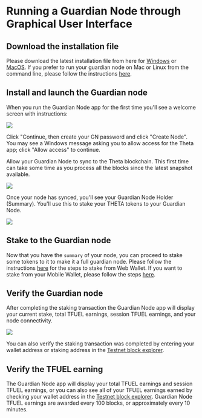 # Running a Guardian Node through Graphical User Interface

## Download the installation file

Please download the latest installation file from here for [Windows](https://s3.us-east-2.amazonaws.com/assets.thetatoken.org/apps/guardian-node/ThetaGN+Setup+0.0.8.exe?latest=true) or [MacOS](https://s3.us-east-2.amazonaws.com/assets.thetatoken.org/apps/guardian-node/ThetaGN-0.0.8.dmg). If you prefer to run your guardian node on Mac or Linux from the command line, please follow the instructions [here](./CLI.md#running-a-guardian-node-through-command-line). 

## Install and launch the Guardian node

When you run the Guardian Node app for the first time you'll see a welcome screen with instructions:

![](./images/GN_welcome.png)

Click "Continue, then create your GN password and click "Create Node". You may see a Windows message asking you to allow access for the Theta app; click "Allow access" to continue. 

Allow your Guardian Node to sync to the Theta blockchain. This first time can take some time as you process all the blocks since the latest snapshot available. 

![](./images/GN_syncing.png)

Once your node has synced, you'll see your Guardian Node Holder (Summary). You'll use this to stake your THETA tokens to your Guardian Node. 

![](./images/wallet_confirm_stake.png)

## Stake to the Guardian node

Now that you have the `summary` of your node, you can proceed to stake some tokens to it to make it a full guardian node. Please follow the instructions [here](./STAKING.md#staking-through-web-wallet) for the steps to stake from Web Wallet. If you want to stake from your Mobile Wallet, please follow the steps [here](./STAKING.md#staking-through-mobile-wallet).

## Verify the Guardian node

After completing the staking transaction the Guardian Node app will display your current stake, total TFUEL earnings, session TFUEL earnings, and your node connectivity. 

![](./images/GN_verified.png)

You can also verify the staking transaction was completed by entering your wallet address or staking address in the [Testnet block explorer](https://guardian-testnet-explorer.thetatoken.org/). 

## Verify the TFUEL earning

The Guardian Node app will display your total TFUEL earnings and session TFUEL earnings, or you can also see all of your TFUEL earnings earned by checking your wallet address in the [Testnet block explorer](https://guardian-testnet-explorer.thetatoken.org/). Guardian Node TFUEL earnings are awarded every 100 blocks, or approximately every 10 minutes.  
